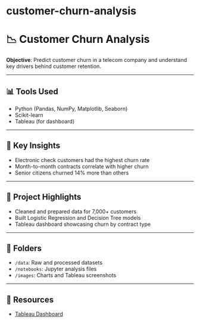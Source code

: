# customer-churn-analysis
# 📉 Customer Churn Analysis

**Objective**: Predict customer churn in a telecom company and understand key drivers behind customer retention.
 
---

## 📊 Tools Used
- Python (Pandas, NumPy, Matplotlib, Seaborn)
- Scikit-learn
- Tableau (for dashboard)

---

## 📌 Key Insights
- Electronic check customers had the highest churn rate
- Month-to-month contracts correlate with higher churn
- Senior citizens churned 14% more than others

---

## 🚀 Project Highlights
- Cleaned and prepared data for 7,000+ customers
- Built Logistic Regression and Decision Tree models
- Tableau dashboard showcasing churn by contract type

---

## 📁 Folders
- `/data`: Raw and processed datasets
- `/notebooks`: Jupyter analysis files
- `/images`: Charts and Tableau screenshots

---

## 🔗 Resources
- [Tableau Dashboard](#)
